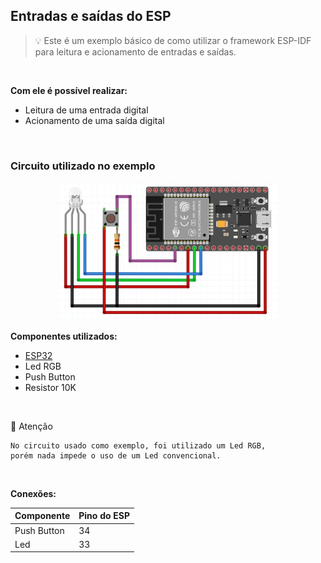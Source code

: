 ## Entradas e saídas do ESP

> :bulb: Este é um exemplo básico de como utilizar o framework ESP-IDF para leitura e acionamento de entradas e saídas.

<br>

**Com ele é possível realizar:**

- Leitura de uma entrada digital
- Acionamento de uma saída digital

<br>

### Circuito utilizado no exemplo

<p align="center">
   <img src="../.github/esp32_proto.png" alt="Esquemático" width="70%"/>  
</p>

**Componentes utilizados:**

- [ESP32](https://docs.espressif.com/projects/esp-idf/en/latest/esp32/hw-reference/esp32/get-started-devkitc.html)
- Led RGB
- Push Button
- Resistor 10K

<br>

:vertical_traffic_light: Atenção
```
No circuito usado como exemplo, foi utilizado um Led RGB, 
porém nada impede o uso de um Led convencional.
```
<br>

**Conexões:**

| Componente       | Pino do ESP |
| -----------------| ----------- |
| Push Button      | 34          |
| Led              | 33          | 
